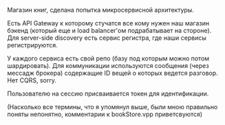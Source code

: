Магазин книг, сделана попытка микросервисной архитектуры.

Есть API Gateway к которому стучатся все кому нужен наш магазин бэкенд (который еще и load balancer'ом подрабатывает на стороне). Для server-side discovery есть сервис регистра, где наши сервисы регистрируются.

У каждого сервиса есть свой репо (базу под которым можно потом шардировать). Для коммуникации используются сообщения (через мессадж брокера) содержащие ID вещей о которых ведется разговор. Нет CQRS, sorry.

Пользователю на сессию присваивается токен для идентификации.    

(Насколько все термины, что я упомянул выше, были мною правильно поняты непонятно, комментарии к bookStore.vpp приветсвуются)
